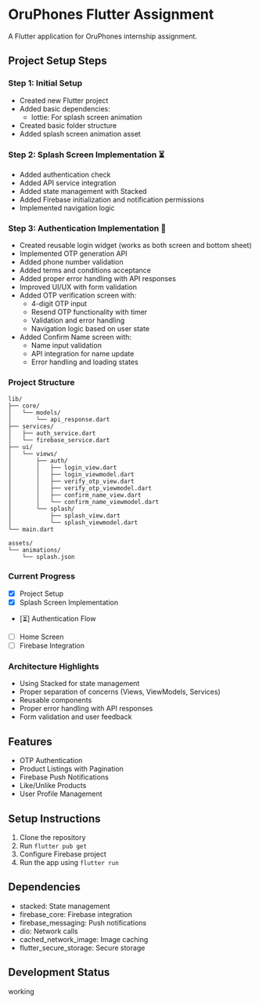 # OruPhones Flutter Assignment

A Flutter application for OruPhones internship assignment.

## Project Setup Steps

### Step 1: Initial Setup 
- Created new Flutter project
- Added basic dependencies:
  - lottie: For splash screen animation
- Created basic folder structure
- Added splash screen animation asset

### Step 2: Splash Screen Implementation ⏳
- Added authentication check
- Added API service integration
- Added state management with Stacked
- Added Firebase initialization and notification permissions
- Implemented navigation logic

### Step 3: Authentication Implementation 🚧
- Created reusable login widget (works as both screen and bottom sheet)
- Implemented OTP generation API
- Added phone number validation
- Added terms and conditions acceptance
- Added proper error handling with API responses
- Improved UI/UX with form validation
- Added OTP verification screen with:
  - 4-digit OTP input
  - Resend OTP functionality with timer
  - Validation and error handling
  - Navigation logic based on user state
- Added Confirm Name screen with:
  - Name input validation
  - API integration for name update
  - Error handling and loading states

### Project Structure
```
lib/
├── core/
│   └── models/
│       └── api_response.dart
├── services/
│   ├── auth_service.dart
│   └── firebase_service.dart
├── ui/
│   └── views/
│       ├── auth/
│       │   ├── login_view.dart
│       │   ├── login_viewmodel.dart
│       │   ├── verify_otp_view.dart
│       │   ├── verify_otp_viewmodel.dart
│       │   ├── confirm_name_view.dart
│       │   └── confirm_name_viewmodel.dart
│       └── splash/
│           ├── splash_view.dart
│           └── splash_viewmodel.dart
└── main.dart

assets/
└── animations/
    └── splash.json
```

### Current Progress
- [x] Project Setup
- [x] Splash Screen Implementation
- [⏳] Authentication Flow
- [ ] Home Screen
- [ ] Firebase Integration

### Architecture Highlights
- Using Stacked for state management
- Proper separation of concerns (Views, ViewModels, Services)
- Reusable components
- Proper error handling with API responses
- Form validation and user feedback

## Features
- OTP Authentication
- Product Listings with Pagination
- Firebase Push Notifications
- Like/Unlike Products
- User Profile Management

## Setup Instructions
1. Clone the repository
2. Run `flutter pub get`
3. Configure Firebase project
4. Run the app using `flutter run`

## Dependencies
- stacked: State management
- firebase_core: Firebase integration
- firebase_messaging: Push notifications
- dio: Network calls
- cached_network_image: Image caching
- flutter_secure_storage: Secure storage

## Development Status
working